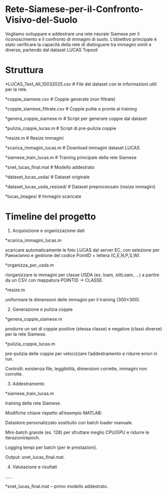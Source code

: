 # Rete-Siamese-per-il-Confronto-Visivo-del-Suolo
Vogliamo sviluppare e addestrare una rete neurale Siamese per il riconoscimento e il confronto di immagini di suolo.
L’obiettivo principale è stato verificare la capacità della rete di distinguere tra immagini simili e diverse, partendo dal dataset LUCAS Topsoil


# Struttura
*LUCAS_Text_All_10032025.csv     # File del dataset con le informazioni utili per la rete.

*coppie_siamese.csv              # Coppie generate (non filtrate)

*coppie_siamese_filtrate.csv     # Coppie pulite e pronte al training

*genera_coppie_siamese.m         # Script per generare coppie dal dataset

*pulizia_coppie_lucas.m          # Script di pre-pulizia coppie

*resize.m                        # Resize immagini 

*scarica_immagini_lucas.m        # Download immagini dataset LUCAS

*siamese_train_lucas.m           # Training principale della rete Siamese

*snet_lucas_final.mat            # Modello addestrato

*dataset_lucas_usda/             # Dataset originale

*dataset_lucas_usda_resized/     # Dataset preprocessato (resize immagini)

*lucas_images/                   # Immagini scaricate


# Timeline del progetto

1) Acquisizione e organizzazione dati

*scarica_immagini_lucas.m

scaricare automaticamente le foto LUCAS dal server EC, con selezione per Paese/anno e gestione del codice PointID + lettera (C,E,N,P,S,W).

*organizza_per_usda.m

riorganizzare le immagini per classe USDA (es. loam, siltLoam, …) a partire da un CSV con mappatura POINTID -> CLASSE.

*resize.m

uniformare le dimensioni delle immagini per il training (300×300).

2) Generazione e pulizia coppie

*genera_coppie_siamese.m

produrre un set di coppie positive (stessa classe) e negative (classi diverse) per la rete Siamese.

*pulizia_coppie_lucas.m

pre-pulizia delle coppie per velocizzare l’addestramento e ridurre errori in run.

Controlli: esistenza file, leggibilità, dimensioni corrette, immagini non corrotte.

3) Addestramento

*siamese_train_lucas.m

training della rete Siamese.

Modifiche chiave rispetto all’esempio MATLAB:

Datastore personalizzato sostituito con batch loader manuale.

Mini-batch grande (es. 128) per sfruttare meglio CPU/GPU e ridurre le iterazioni/epoch.

Logging tempi per batch (per le prestazioni).

Output: snet_lucas_final.mat.

4) Valutazione e risultati

.....

*snet_lucas_final.mat – primo modello addestrato.


